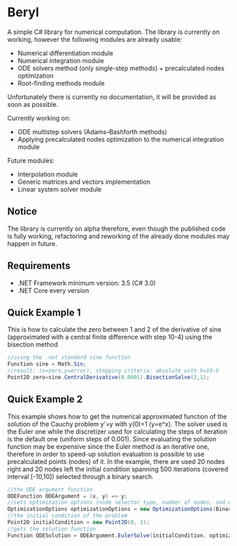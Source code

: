 # Beryl
A simple C# library for numerical computation. The library is currently on working, however the following modules are already usable:
* Numerical differentiation module
* Numerical integration module
* ODE solvers method (only single-step methods) + precalculated nodes optimization
* Root-finding methods module

Unfortunately there is currently no documentation, it will be provided as soon as possible.

Currently working on:
* ODE multistep solvers (Adams–Bashforth methods)
* Applying precalculated nodes optimization to the numerical integration module

Future modules:
* Interpolation module
* Generic matrices and vectors implementation
* Linear system solver module

## Notice
The library is currently on alpha therefore, even though the published code is fully working, refactoring and reworking of the already done modules may happen in future.

## Requirements
* .NET Framework minimum version: 3.5 (C# 3.0)
* .NET Core every version

## Quick Example 1
This is how to calculate the zero between 1 and 2 of the derivative of sine (approximated with a central finite difference with step 10-4) using the bisection method
```cs
//using the .net standard sine function
Function sine = Math.Sin; 
//result: (x=zero,y=error), stopping criteria: absolute with h=10-6
Point2D zero=sine.CentralDerivative(0.0001).BisectionSolve(2,1);
```

## Quick Example 2
This example shows how to get the numerical approximated function of the solution of the Cauchy problem y'=y with y(0)=1 (y=e^x). 
The solver used is the Euler one while the discretizer used for calculating the steps of iteration is the default one (uniform steps of 0.001).
Since evaluating the solution function may be expensive since the Euler method is an iterative one, therefore in order to speed-up solution evaluation is possible to use precalculated points (nodes) of it. In the example, there are used 20 nodes right and 20 nodes left the initial condition spanning 500 iterations (covered interval [-10,10]) selected through a binary search.
```cs
//the ODE argument function
ODEFunction ODEArgument = (x, y) => y;
//sets optimization options (node selector type, number of nodes, and node spanning)
OptimizationOptions optimizationOptions = new OptimizationOptions(BinarySelector.BinarySelectorGenerator, 20, 20, 500);
//the initial condition of the problem
Point2D initialCondition = new Point2D(0, 1);
//gets the solution function
Function ODESolution = ODEArgument.EulerSolve(initialCondition, optimizationOptions);
```
